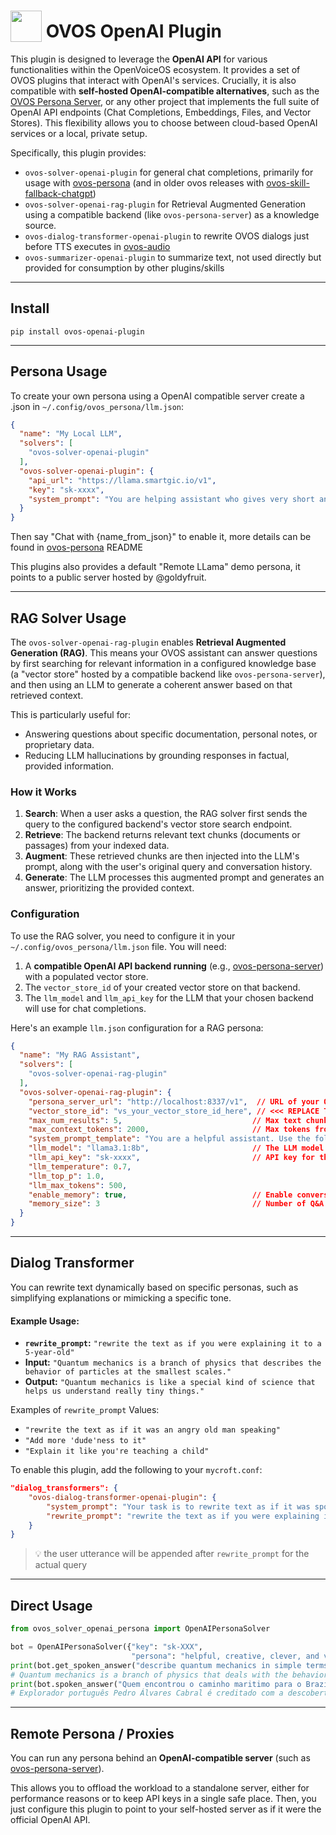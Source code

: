 # <img src='https://raw.githack.com/FortAwesome/Font-Awesome/master/svgs/solid/robot.svg' card_color='#40DBB0' width='50' height='50' style='vertical-align:bottom'/> OVOS OpenAI Plugin

This plugin is designed to leverage the **OpenAI API** for various functionalities within the OpenVoiceOS ecosystem. It provides a set of OVOS plugins that interact with OpenAI's services. Crucially, it is also compatible with **self-hosted OpenAI-compatible alternatives**, such as the [OVOS Persona Server](https://github.com/OpenVoiceOS/ovos-persona-server), or any other project that implements the full suite of OpenAI API endpoints (Chat Completions, Embeddings, Files, and Vector Stores). This flexibility allows you to choose between cloud-based OpenAI services or a local, private setup.

Specifically, this plugin provides:

  - `ovos-solver-openai-plugin` for general chat completions, primarily for usage with [ovos-persona](https://github.com/OpenVoiceOS/ovos-persona) (and in older ovos releases with [ovos-skill-fallback-chatgpt](https://www.google.com/search?q=))
  - `ovos-solver-openai-rag-plugin` for Retrieval Augmented Generation using a compatible backend (like `ovos-persona-server`) as a knowledge source.
  - `ovos-dialog-transformer-openai-plugin` to rewrite OVOS dialogs just before TTS executes in [ovos-audio](https://github.com/OpenVoiceOS/ovos-audio)
  - `ovos-summarizer-openai-plugin` to summarize text, not used directly but provided for consumption by other plugins/skills

-----

## Install

`pip install ovos-openai-plugin`

-----

## Persona Usage

To create your own persona using a OpenAI compatible server create a .json in `~/.config/ovos_persona/llm.json`:

```json
{
  "name": "My Local LLM",
  "solvers": [
    "ovos-solver-openai-plugin"
  ],
  "ovos-solver-openai-plugin": {
    "api_url": "https://llama.smartgic.io/v1",
    "key": "sk-xxxx",
    "system_prompt": "You are helping assistant who gives very short and factual answers in maximum twenty words and you don't use emojis"
  }
}
```

Then say "Chat with {name_from_json}" to enable it, more details can be found in [ovos-persona](https://github.com/OpenVoiceOS/ovos-persona) README

This plugins also provides a default "Remote LLama" demo persona, it points to a public server hosted by @goldyfruit.

-----

## RAG Solver Usage

The `ovos-solver-openai-rag-plugin` enables **Retrieval Augmented Generation (RAG)**. This means your OVOS assistant can answer questions by first searching for relevant information in a configured knowledge base (a "vector store" hosted by a compatible backend like `ovos-persona-server`), and then using an LLM to generate a coherent answer based on that retrieved context.

This is particularly useful for:

  * Answering questions about specific documentation, personal notes, or proprietary data.
  * Reducing LLM hallucinations by grounding responses in factual, provided information.

### How it Works

1.  **Search**: When a user asks a question, the RAG solver first sends the query to the configured backend's vector store search endpoint.
2.  **Retrieve**: The backend returns relevant text chunks (documents or passages) from your indexed data.
3.  **Augment**: These retrieved chunks are then injected into the LLM's prompt, along with the user's original query and conversation history.
4.  **Generate**: The LLM processes this augmented prompt and generates an answer, prioritizing the provided context.

### Configuration

To use the RAG solver, you need to configure it in your `~/.config/ovos_persona/llm.json` file. You will need:

1.  A **compatible OpenAI API backend running** (e.g., [ovos-persona-server](https://github.com/OpenVoiceOS/ovos-persona-server)) with a populated vector store.
2.  The `vector_store_id` of your created vector store on that backend.
3.  The `llm_model` and `llm_api_key` for the LLM that your chosen backend will use for chat completions.

Here's an example `llm.json` configuration for a RAG persona:

```json
{
  "name": "My RAG Assistant",
  "solvers": [
    "ovos-solver-openai-rag-plugin"
  ],
  "ovos-solver-openai-rag-plugin": {
    "persona_server_url": "http://localhost:8337/v1",  // URL of your OpenAI-compatible backend
    "vector_store_id": "vs_your_vector_store_id_here", // <<< REPLACE THIS!
    "max_num_results": 5,                             // Max text chunks to retrieve
    "max_context_tokens": 2000,                       // Max tokens from retrieved context for LLM
    "system_prompt_template": "You are a helpful assistant. Use the following context to answer the user's question. If the answer is not in the context, state that you don't know.\n\nContext:\n{context}\n\nQuestion:\n{question}",
    "llm_model": "llama3.1:8b",                       // The LLM model name used by the backend
    "llm_api_key": "sk-xxxx",                         // API key for the LLM on the backend (can be dummy for local setups)
    "llm_temperature": 0.7,
    "llm_top_p": 1.0,
    "llm_max_tokens": 500,
    "enable_memory": true,                            // Enable conversation history for RAG
    "memory_size": 3                                  // Number of Q&A pairs to remember
  }
}
```

-----

## Dialog Transformer

You can rewrite text dynamically based on specific personas, such as simplifying explanations or mimicking a specific tone.

#### Example Usage:

  - **`rewrite_prompt`:** `"rewrite the text as if you were explaining it to a 5-year-old"`
  - **Input:** `"Quantum mechanics is a branch of physics that describes the behavior of particles at the smallest scales."`
  - **Output:** `"Quantum mechanics is like a special kind of science that helps us understand really tiny things."`

Examples of `rewrite_prompt` Values:

  - `"rewrite the text as if it was an angry old man speaking"`
  - `"Add more 'dude'ness to it"`
  - `"Explain it like you're teaching a child"`

To enable this plugin, add the following to your `mycroft.conf`:

```json
"dialog_transformers": {
    "ovos-dialog-transformer-openai-plugin": {
        "system_prompt": "Your task is to rewrite text as if it was spoken by a different character",
        "rewrite_prompt": "rewrite the text as if you were explaining it to a 5-year-old"
    }
}
```

> 💡 the user utterance will be appended after `rewrite_prompt` for the actual query

-----

## Direct Usage

```python
from ovos_solver_openai_persona import OpenAIPersonaSolver

bot = OpenAIPersonaSolver({"key": "sk-XXX",
                           "persona": "helpful, creative, clever, and very friendly"})
print(bot.get_spoken_answer("describe quantum mechanics in simple terms"))
# Quantum mechanics is a branch of physics that deals with the behavior of particles on a very small scale, such as atoms and subatomic particles. It explores the idea that particles can exist in multiple states at once and that their behavior is not predictable in the traditional sense.
print(bot.spoken_answer("Quem encontrou o caminho maritimo para o Brazil", lang="pt-pt"))
# Explorador português Pedro Álvares Cabral é creditado com a descoberta do Brasil em 1500

```

-----

## Remote Persona / Proxies

You can run any persona behind an **OpenAI-compatible server** (such as [ovos-persona-server](https://github.com/OpenVoiceOS/ovos-persona-server)).

This allows you to offload the workload to a standalone server, either for performance reasons or to keep API keys in a single safe place. Then, you just configure this plugin to point to your self-hosted server as if it were the official OpenAI API.
